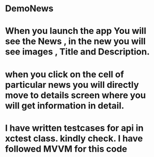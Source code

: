 # DemoNews

# When you launch the app You will see the News , in the new you will see images , Title and Description.
# when you click on the cell of particular news you will directly move to details screen where you will get information in detail.
# I have written testcases for api in xctest class. kindly check. I have followed MVVM for this code
